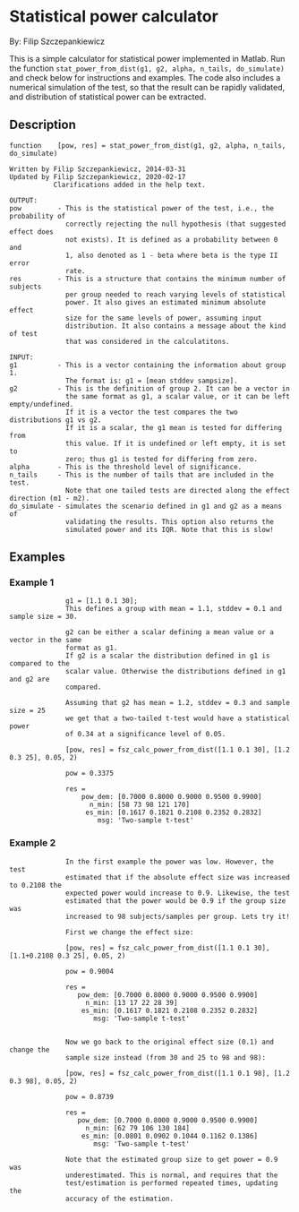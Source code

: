 # Statistical power calculator
By: Filip Szczepankiewicz  

This is a simple calculator for statistical power implemented in Matlab. Run the function ```stat_power_from_dist(g1, g2, alpha, n_tails, do_simulate)``` and check below for instructions and examples. The code also includes a numerical simulation of the test, so that the result can be rapidly validated, and distribution of statistical power can be extracted.

## Description
    function    [pow, res] = stat_power_from_dist(g1, g2, alpha, n_tails, do_simulate)

    Written by Filip Szczepankiewicz, 2014-03-31
    Updated by Filip Szczepankiewicz, 2020-02-17
               Clarifications added in the help text.

    OUTPUT:
    pow         - This is the statistical power of the test, i.e., the probability of
                  correctly rejecting the null hypothesis (that suggested effect does
                  not exists). It is defined as a probability between 0 and
                  1, also denoted as 1 - beta where beta is the type II error
                  rate.
    res         - This is a structure that contains the minimum number of subjects
                  per group needed to reach varying levels of statistical
                  power. It also gives an estimated minimum absolute effect
                  size for the same levels of power, assuming input
                  distribution. It also contains a message about the kind of test
                  that was considered in the calculatitons.

    INPUT:
    g1          - This is a vector containing the information about group 1.
                  The format is: g1 = [mean stddev sampsize].
    g2          - This is the definition of group 2. It can be a vector in
                  the same format as g1, a scalar value, or it can be left empty/undefined.
                  If it is a vector the test compares the two distributions g1 vs g2.
                  If it is a scalar, the g1 mean is tested for differing from
                  this value. If it is undefined or left empty, it is set to
                  zero; thus g1 is tested for differing from zero.
    alpha       - This is the threshold level of significance.
    n_tails     - This is the number of tails that are included in the test.
                  Note that one tailed tests are directed along the effect direction (m1 - m2).
    do_simulate - simulates the scenario defined in g1 and g2 as a means of
                  validating the results. This option also returns the
                  simulated power and its IQR. Note that this is slow!

## Examples
### Example 1
                  g1 = [1.1 0.1 30];
                  This defines a group with mean = 1.1, stddev = 0.1 and sample size = 30.

                  g2 can be either a scalar defining a mean value or a vector in the same
                  format as g1.
                  If g2 is a scalar the distribution defined in g1 is compared to the
                  scalar value. Otherwise the distributions defined in g1 and g2 are
                  compared.

                  Assuming that g2 has mean = 1.2, stddev = 0.3 and sample size = 25
                  we get that a two-tailed t-test would have a statistical power
                  of 0.34 at a significance level of 0.05.

                  [pow, res] = fsz_calc_power_from_dist([1.1 0.1 30], [1.2 0.3 25], 0.05, 2)

                  pow = 0.3375

                  res =
                      pow_dem: [0.7000 0.8000 0.9000 0.9500 0.9900]
                        n_min: [58 73 98 121 170]
                       es_min: [0.1617 0.1821 0.2108 0.2352 0.2832]
                          msg: 'Two-sample t-test'

### Example 2
                  In the first example the power was low. However, the test
                  estimated that if the absolute effect size was increased to 0.2108 the
                  expected power would increase to 0.9. Likewise, the test
                  estimated that the power would be 0.9 if the group size was
                  increased to 98 subjects/samples per group. Lets try it!

                  First we change the effect size:

                  [pow, res] = fsz_calc_power_from_dist([1.1 0.1 30], [1.1+0.2108 0.3 25], 0.05, 2)

                  pow = 0.9004

                  res = 
                     pow_dem: [0.7000 0.8000 0.9000 0.9500 0.9900]
                       n_min: [13 17 22 28 39]
                      es_min: [0.1617 0.1821 0.2108 0.2352 0.2832]
                         msg: 'Two-sample t-test'


                  Now we go back to the original effect size (0.1) and change the
                  sample size instead (from 30 and 25 to 98 and 98):

                  [pow, res] = fsz_calc_power_from_dist([1.1 0.1 98], [1.2 0.3 98], 0.05, 2)

                  pow = 0.8739

                  res = 
                     pow_dem: [0.7000 0.8000 0.9000 0.9500 0.9900]
                       n_min: [62 79 106 130 184]
                      es_min: [0.0801 0.0902 0.1044 0.1162 0.1386]
                         msg: 'Two-sample t-test'

                  Note that the estimated group size to get power = 0.9 was
                  underestimated. This is normal, and requires that the
                  test/estimation is performed repeated times, updating the
                  accuracy of the estimation.
